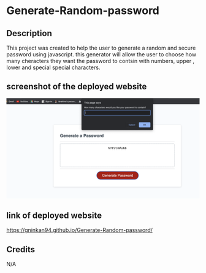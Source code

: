 # Generate-Random-password
## Description
This project was created to help the user to generate a random and secure password using javascript. this generator will allow the user to choose how many cheracters they want the password to contsin with numbers, upper , lower and special special characters.
## screenshot of the deployed website

![alt text](images/Screen%20Shot%202023-05-19%20at%204.45.21%20PM.png)

## link of deployed website

https://gninkan94.github.io/Generate-Random-password/

## Credits 
 N/A